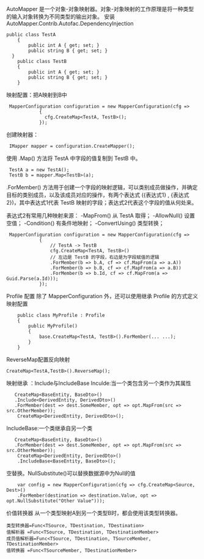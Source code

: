 AutoMapper 是一个对象-对象映射器。对象-对象映射的工作原理是将一种类型的输入对象转换为不同类型的输出对象。
安装AutoMapper.Contrib.Autofac.DependencyInjection
```
public class TestA
    {
        public int A { get; set; }
        public string B { get; set; }
  }
    public class TestB
    {
        public int A { get; set; }
        public string B { get; set; }
    }
```
映射配置：把A映射到B中
```
 MapperConfiguration configuration = new MapperConfiguration(cfg =>
            {
              cfg.CreateMap<TestA, TestB>();
            });
```
创建映射器：
```
 IMapper mapper = configuration.CreateMapper();
```
使用 .Map() 方法将 TestA 中字段的值复制到 TestB 中。
```
 TestA a = new TestA();
 TestB b = mapper.Map<TestB>(a);
```
.ForMember() 方法用于创建一个字段的映射逻辑，可以类别成员做操作，并确定目标的类别成员，以及该成员对应的操作，有两个表达式 ({表达式1} , {表达式2})，其中表达式1代表 TestB 映射的字段；表达式2代表这个字段的值从何处来。

表达式2有常用几种映射来源：
-MapFrom() 从 TestA 取得；
-AllowNull() 设置空值；
-Condition() 有条件地映射；
-ConvertUsing() 类型转换；
```
 MapperConfiguration configuration = new MapperConfiguration(cfg =>
            {
                // TestA -> TestB
                cfg.CreateMap<TestA, TestB>()
                // 左边是 TestB 的字段，右边是为字段赋值的逻辑
                .ForMember(b => b.A, cf => cf.MapFrom(a => a.A))
                .ForMember(b => b.B, cf => cf.MapFrom(a => a.B))
                .ForMember(b => b.Id, cf => cf.MapFrom(a => Guid.Parse(a.Id)));
            });
```
Profile 配置
除了 MapperConfiguration 外，还可以使用继承 Profile 的方式定义映射配置
```
    public class MyProfile : Profile
    {
        public MyProfile()
        {
            base.CreateMap<TestA, TestB>().ForMember(... ...);
        }
    }
```
ReverseMap配置反向映射
```
CreateMap<TestA,TestB>().ReverseMap();
```
映射继承 ：Include与IncludeBase
Inculde:当一个类包含另一个类作为其属性
```
   CreateMap<BaseEntity, BaseDto>()
   .Include<DerivedEntity, DerivedDto>()
   .ForMember(dest => dest.SomeMember, opt => opt.MapFrom(src => src.OtherMember));
    CreateMap<DerivedEntity, DerivedDto>();
```
IncludeBase:一个类继承自另一个类
```
   CreateMap<BaseEntity, BaseDto>()
   .ForMember(dest => dest.SomeMember, opt => opt.MapFrom(src => src.OtherMember));
    CreateMap<DerivedEntity, DerivedDto>()
    .IncludeBase<BaseEntity, BaseDto>();
```
空替换。NullSubstitute()可以替换数据源中为Null的值
```
    var config = new MapperConfiguration(cfg => cfg.CreateMap<Source, Dest>()
    .ForMember(destination => destination.Value, opt => opt.NullSubstitute("Other Value")));
```
价值转换器
     从一个类型映射A到另一个类型B时，都会使用该类型转换器。
```
类型转换器=Func<TSource, TDestination, TDestination>
值解析器 =Func<TSource, TDestination, TDestinationMember>
成员值解析器=Func<TSource, TDestination, TSourceMember, TDestinationMember>
值转换器 =Func<TSourceMember, TDestinationMember>
```
